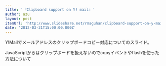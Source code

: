 ```yaml
---
title: '『Clipboard support on Y! mail』'
author: azu
layout: post
itemUrl: 'http://www.slideshare.net/rmsguhan/clipboard-support-on-y-mail'
date: '2012-03-31T15:00:00.000Z'
---
```

Y!Mailでメールアドレスのクリップボードコピー対応についてのスライド。

JavaScriptからはクリップボードを扱えないのでcopyイベントやflashを使った方法について
